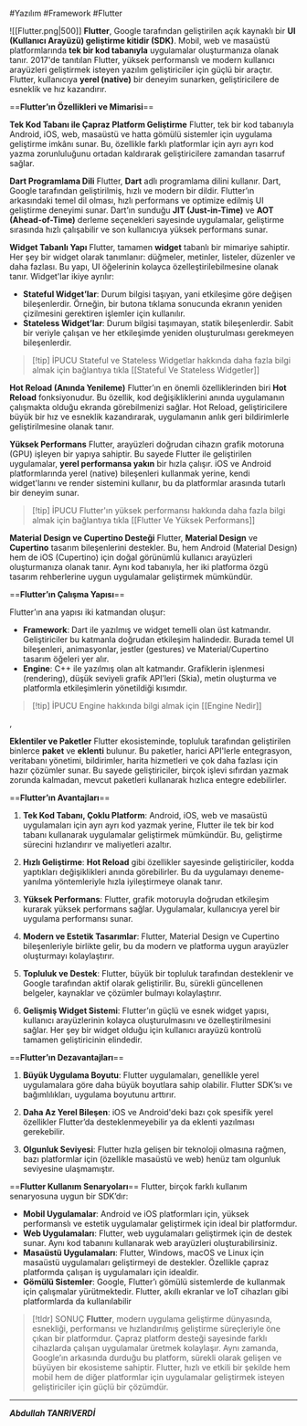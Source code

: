#Yazılım #Framework #Flutter

![[Flutter.png|500]]
**Flutter**, Google tarafından geliştirilen açık kaynaklı bir **UI (Kullanıcı Arayüzü) geliştirme kitidir (SDK)**. Mobil, web ve masaüstü platformlarında **tek bir kod tabanıyla** uygulamalar oluşturmanıza olanak tanır. 2017'de tanıtılan Flutter, yüksek performanslı ve modern kullanıcı arayüzleri geliştirmek isteyen yazılım geliştiriciler için güçlü bir araçtır. Flutter, kullanıcıya **yerel (native)** bir deneyim sunarken, geliştiricilere de esneklik ve hız kazandırır.

==**Flutter’ın Özellikleri ve Mimarisi**==



**Tek Kod Tabanı ile Çapraz Platform Geliştirme**
Flutter, tek bir kod tabanıyla Android, iOS, web, masaüstü ve hatta gömülü sistemler için uygulama geliştirme imkânı sunar. Bu, özellikle farklı platformlar için ayrı ayrı kod yazma zorunluluğunu ortadan kaldırarak geliştiricilere zamandan tasarruf sağlar.


**Dart Programlama Dili**
Flutter, **Dart** adlı programlama dilini kullanır. Dart, Google tarafından geliştirilmiş, hızlı ve modern bir dildir. Flutter’ın arkasındaki temel dil olması, hızlı performans ve optimize edilmiş UI geliştirme deneyimi sunar. Dart’ın sunduğu **JIT (Just-in-Time)** ve **AOT (Ahead-of-Time)** derleme seçenekleri sayesinde uygulamalar, geliştirme sırasında hızlı çalışabilir ve son kullanıcıya yüksek performans sunar.



**Widget Tabanlı Yapı**
Flutter, tamamen **widget** tabanlı bir mimariye sahiptir. Her şey bir widget olarak tanımlanır: düğmeler, metinler, listeler, düzenler ve daha fazlası. Bu yapı, UI öğelerinin kolayca özelleştirilebilmesine olanak tanır. Widget'lar ikiye ayrılır:

- **Stateful Widget’lar**: Durum bilgisi taşıyan, yani etkileşime göre değişen bileşenlerdir. Örneğin, bir butona tıklama sonucunda ekranın yeniden çizilmesini gerektiren işlemler için kullanılır.
- **Stateless Widget’lar**: Durum bilgisi taşımayan, statik bileşenlerdir. Sabit bir veriyle çalışan ve her etkileşimde yeniden oluşturulması gerekmeyen bileşenlerdir.


> [!tip] İPUCU
> Stateful ve Stateless Widgetlar hakkında daha fazla bilgi almak için bağlantıya tıkla [[Stateful Ve Stateless Widgetler]]




**Hot Reload (Anında Yenileme)**
Flutter’ın en önemli özelliklerinden biri **Hot Reload** fonksiyonudur. Bu özellik, kod değişikliklerini anında uygulamanın çalışmakta olduğu ekranda görebilmenizi sağlar. Hot Reload, geliştiricilere büyük bir hız ve esneklik kazandırarak, uygulamanın anlık geri bildirimlerle geliştirilmesine olanak tanır.


**Yüksek Performans**
Flutter, arayüzleri doğrudan cihazın grafik motoruna (GPU) işleyen bir yapıya sahiptir. Bu sayede Flutter ile geliştirilen uygulamalar, **yerel performansa yakın** bir hızla çalışır. iOS ve Android platformlarında yerel (native) bileşenleri kullanmak yerine, kendi widget'larını ve render sistemini kullanır, bu da platformlar arasında tutarlı bir deneyim sunar.


> [!tip] İPUCU
> Flutter'ın yüksek performansı hakkında daha fazla bilgi almak için bağlantıya tıkla [[Flutter Ve Yüksek Performans]]



**Material Design ve Cupertino Desteği**
Flutter, **Material Design** ve **Cupertino** tasarım bileşenlerini destekler. Bu, hem Android (Material Design) hem de iOS (Cupertino) için doğal görünümlü kullanıcı arayüzleri oluşturmanıza olanak tanır. Aynı kod tabanıyla, her iki platforma özgü tasarım rehberlerine uygun uygulamalar geliştirmek mümkündür.



==**Flutter’ın Çalışma Yapısı**==

Flutter’ın ana yapısı iki katmandan oluşur:
- **Framework**: Dart ile yazılmış ve widget temelli olan üst katmandır. Geliştiriciler bu katmanla doğrudan etkileşim halindedir. Burada temel UI bileşenleri, animasyonlar, jestler (gestures) ve Material/Cupertino tasarım öğeleri yer alır.
- **Engine**: C++ ile yazılmış olan alt katmandır. Grafiklerin işlenmesi (rendering), düşük seviyeli grafik API’leri (Skia), metin oluşturma ve platformla etkileşimlerin yönetildiği kısımdır.


> [!tip] İPUCU
> Engine hakkında bilgi almak için [[Engine Nedir]]
>

,

**Eklentiler ve Paketler**
Flutter ekosisteminde, topluluk tarafından geliştirilen binlerce **paket** ve **eklenti** bulunur. Bu paketler, harici API'lerle entegrasyon, veritabanı yönetimi, bildirimler, harita hizmetleri ve çok daha fazlası için hazır çözümler sunar. Bu sayede geliştiriciler, birçok işlevi sıfırdan yazmak zorunda kalmadan, mevcut paketleri kullanarak hızlıca entegre edebilirler.



==**Flutter’ın Avantajları**==

1. **Tek Kod Tabanı, Çoklu Platform**: Android, iOS, web ve masaüstü uygulamaları için ayrı ayrı kod yazmak yerine, Flutter ile tek bir kod tabanı kullanarak uygulamalar geliştirmek mümkündür. Bu, geliştirme sürecini hızlandırır ve maliyetleri azaltır.
    
2. **Hızlı Geliştirme**: **Hot Reload** gibi özellikler sayesinde geliştiriciler, kodda yaptıkları değişiklikleri anında görebilirler. Bu da uygulamayı deneme-yanılma yöntemleriyle hızla iyileştirmeye olanak tanır.
    
3. **Yüksek Performans**: Flutter, grafik motoruyla doğrudan etkileşim kurarak yüksek performans sağlar. Uygulamalar, kullanıcıya yerel bir uygulama performansı sunar.
    
4. **Modern ve Estetik Tasarımlar**: Flutter, Material Design ve Cupertino bileşenleriyle birlikte gelir, bu da modern ve platforma uygun arayüzler oluşturmayı kolaylaştırır.
    
5. **Topluluk ve Destek**: Flutter, büyük bir topluluk tarafından desteklenir ve Google tarafından aktif olarak geliştirilir. Bu, sürekli güncellenen belgeler, kaynaklar ve çözümler bulmayı kolaylaştırır.
    
6. **Gelişmiş Widget Sistemi**: Flutter’ın güçlü ve esnek widget yapısı, kullanıcı arayüzlerinin kolayca oluşturulmasını ve özelleştirilmesini sağlar. Her şey bir widget olduğu için kullanıcı arayüzü kontrolü tamamen geliştiricinin elindedir.
    

==**Flutter’ın Dezavantajları**==

1. **Büyük Uygulama Boyutu**: Flutter uygulamaları, genellikle yerel uygulamalara göre daha büyük boyutlara sahip olabilir. Flutter SDK’sı ve bağımlılıkları, uygulama boyutunu arttırır.
    
2. **Daha Az Yerel Bileşen**: iOS ve Android'deki bazı çok spesifik yerel özellikler Flutter’da desteklenmeyebilir ya da eklenti yazılması gerekebilir.
    
3. **Olgunluk Seviyesi**: Flutter hızla gelişen bir teknoloji olmasına rağmen, bazı platformlar için (özellikle masaüstü ve web) henüz tam olgunluk seviyesine ulaşmamıştır.


==**Flutter Kullanım Senaryoları**==
Flutter, birçok farklı kullanım senaryosuna uygun bir SDK’dır:

- **Mobil Uygulamalar**: Android ve iOS platformları için, yüksek performanslı ve estetik uygulamalar geliştirmek için ideal bir platformdur.
- **Web Uygulamaları**: Flutter, web uygulamaları geliştirmek için de destek sunar. Aynı kod tabanını kullanarak web arayüzleri oluşturabilirsiniz.
- **Masaüstü Uygulamaları**: Flutter, Windows, macOS ve Linux için masaüstü uygulamaları geliştirmeyi de destekler. Özellikle çapraz platformda çalışan iş uygulamaları için idealdir.
- **Gömülü Sistemler**: Google, Flutter’ı gömülü sistemlerde de kullanmak için çalışmalar yürütmektedir. Flutter, akıllı ekranlar ve IoT cihazları gibi platformlarda da kullanılabilir


> [!tldr] SONUÇ
> **Flutter**, modern uygulama geliştirme dünyasında, esnekliği, performansı ve hızlandırılmış geliştirme süreçleriyle öne çıkan bir platformdur. Çapraz platform desteği sayesinde farklı cihazlarda çalışan uygulamalar üretmek kolaylaşır. Aynı zamanda, Google’ın arkasında durduğu bu platform, sürekli olarak gelişen ve büyüyen bir ekosisteme sahiptir. Flutter, hızlı ve etkili bir şekilde hem mobil hem de diğer platformlar için uygulamalar geliştirmek isteyen geliştiriciler için güçlü bir çözümdür.

***
***Abdullah TANRIVERDİ***

















